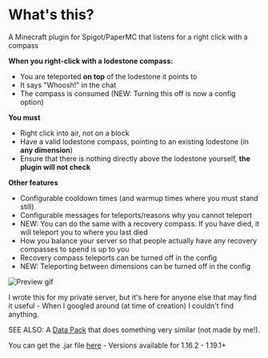 # What's this?

A Minecraft plugin for Spigot/PaperMC that listens for a right click with a compass

**When you right-click with a lodestone compass:**
- You are teleported **on top** of the lodestone it points to
- It says "Whoosh!" in the chat
- The compass is consumed (NEW: Turning this off is now a config option)

**You must**
- Right click into air, not on a block
- Have a valid lodestone compass, pointing to an existing lodestone (in **any dimension**)
- Ensure that there is nothing directly above the lodestone yourself, **the plugin will not check**

**Other features**
- Configurable cooldown times (and warmup times where you must stand still)
- Configurable messages for teleports/reasons why you cannot teleport
- NEW: You can do the same with a recovery compass. If you have died, it will teleport you to where you last died
- How you balance your server so that people actually have any recovery compasses to spend is up to you
- Recovery compass teleports can be turned off in the config
- NEW: Teleporting between dimensions can be turned off in the config

<img alt="Preview gif" src="https://github.com/percyqaz/LodestoneTeleport/blob/master/demo.gif?raw=true" />

I wrote this for my private server, but it's here for anyone else that may find it useful -  When I googled around (at time of creation) I couldn't find anything.

SEE ALSO: A [Data Pack](https://github.com/NicolasBissig/Lodeport) that does something very similar (not made by me!). 

You can get the .jar file [here](https://github.com/percyqaz/LodestoneTeleport/releases/) - Versions available for 1.16.2 - 1.19.1+
